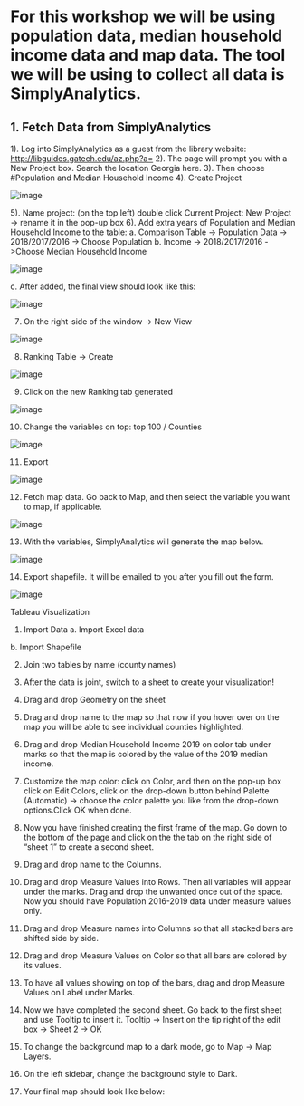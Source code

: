 # For this workshop we will be using population data, median household income data and map data. The tool we will be using to collect all data is SimplyAnalytics.

## 1. Fetch Data from SimplyAnalytics
1).	Log into SimplyAnalytics as a guest from the library website: http://libguides.gatech.edu/az.php?a=
2).	The page will prompt you with a New Project box. Search the location Georgia here.
3).	Then choose #Population and Median Household Income
4).	Create Project

![image](https://user-images.githubusercontent.com/37058499/84200477-e26ddb00-aa74-11ea-92ea-c0abde7b7a6d.png)

5).	Name project: (on the top left) double click Current Project: New Project -> rename it in the pop-up box
6).	Add extra years of Population and Median Household Income to the table: 
 a.	Comparison Table -> Population Data -> 2018/2017/2016 -> Choose Population
 b.	Income -> 2018/2017/2016 ->Choose Median Household Income

 ![image](https://user-images.githubusercontent.com/37058499/84200433-cf5b0b00-aa74-11ea-964c-d06ec909f17c.png)
 
 c.	After added, the final view should look like this:

 ![image](https://user-images.githubusercontent.com/37058499/84200655-2cef5780-aa75-11ea-9870-9ab8cd1fc864.png)

7.	On the right-side of the window -> New View  

![image](https://user-images.githubusercontent.com/37058499/84201061-b2730780-aa75-11ea-9e1d-e25546324e63.png)

8.	Ranking Table -> Create

![image](https://user-images.githubusercontent.com/37058499/84201099-c454aa80-aa75-11ea-8714-412b2a31e4e9.png)

9.	Click on the new Ranking tab generated

![image](https://user-images.githubusercontent.com/37058499/84201152-ddf5f200-aa75-11ea-92da-dae961d896b3.png)
 
10.	Change the variables on top: top 100 / Counties

![image](https://user-images.githubusercontent.com/37058499/84201301-ec440e00-aa75-11ea-9659-42dc1d375250.png)
 
11.	Export

![image](https://user-images.githubusercontent.com/37058499/84201512-fd8d1a80-aa75-11ea-8508-58e485ff204c.png)
 
12.	Fetch map data. Go back to Map, and then select the variable you want to map, if applicable.


![image](https://user-images.githubusercontent.com/37058499/84202192-34fbc700-aa76-11ea-862d-758fb04e8b36.png)

 
13.	With the variables, SimplyAnalytics will generate the map below.
 
![image](https://user-images.githubusercontent.com/37058499/84202458-49d85a80-aa76-11ea-85d8-d8eefff97d82.png)

14.	Export shapefile. It will be emailed to you after you fill out the form.
 
![image](https://user-images.githubusercontent.com/37058499/84202737-5f4d8480-aa76-11ea-93ca-634451400dfa.png)


Tableau Visualization
1.	Import Data
a.	Import Excel data
 
b.	Import Shapefile
 

2.	Join two tables by name (county names)
 

3.	After the data is joint, switch to a sheet to create your visualization! 
4.	Drag and drop Geometry on the sheet
 
5.	Drag and drop name to the map so that now if you hover over on the map you will be able to see individual counties highlighted.
 
6.	Drag and drop Median Household Income 2019 on color tab under marks so that the map is colored by the value of the 2019 median income.
 
7.	Customize the map color: click on Color, and then on the pop-up box click on Edit Colors, click on the drop-down button behind Palette (Automatic) -> choose the color palette you like from the drop-down options.Click OK when done.
 
8.	Now you have finished creating the first frame of the map. Go down to the bottom of the page and click on the the tab on the right side of “sheet 1” to create a second sheet.
  
9.	Drag and drop name to the Columns.
 
10.	Drag and drop Measure Values into Rows. Then all variables will appear under the marks. Drag and drop the unwanted once out of the space. Now you should have Population 2016-2019 data under measure values only.
 
11.	Drag and drop Measure names into Columns so that all stacked bars are shifted side by side.
 
12.	Drag and drop Measure Values on Color so that all bars are colored by its values.
 
13.	To have all values showing on top of the bars, drag and drop Measure Values on Label under Marks.
 
14.	Now we have completed the second sheet. Go back to the first sheet and use Tooltip to insert it. 
Tooltip -> Insert on the tip right of the edit box -> Sheet 2 -> OK
 
15.	 To change the background map to a dark mode, go to Map -> Map Layers.  

16.	On the left sidebar, change the background style to Dark.
 
17.	Your final map should look like below:
 
